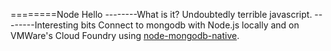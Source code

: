 ========Node Hello
--------What is it?
Undoubtedly terrible javascript.
--------Interesting bits
Connect to mongodb with Node.js locally and on VMWare's Cloud Foundry using [node-mongodb-native][native].


[native]: https://github.com/christkv/node-mongodb-native/
